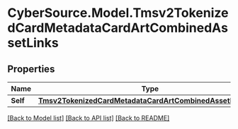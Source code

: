 # CyberSource.Model.Tmsv2TokenizedCardMetadataCardArtCombinedAssetLinks
## Properties

Name | Type | Description | Notes
------------ | ------------- | ------------- | -------------
**Self** | [**Tmsv2TokenizedCardMetadataCardArtCombinedAssetLinksSelf**](Tmsv2TokenizedCardMetadataCardArtCombinedAssetLinksSelf.md) |  | [optional] 

[[Back to Model list]](../README.md#documentation-for-models) [[Back to API list]](../README.md#documentation-for-api-endpoints) [[Back to README]](../README.md)

